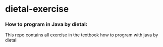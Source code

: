 # dietal-exercise

### How to program in Java by dietal:
This repo contains all exercise in the textbook how to program with java by dietal